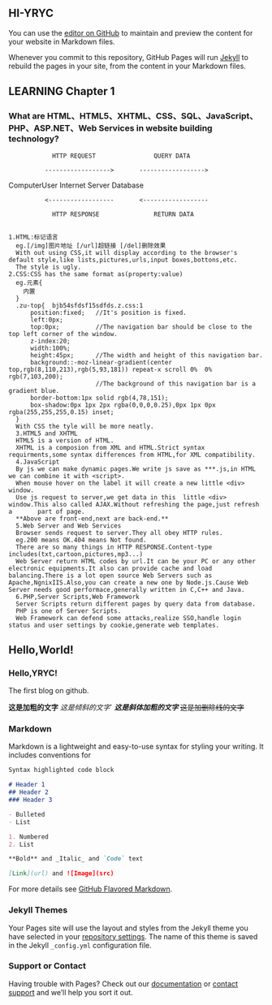 ## HI-YRYC

You can use the [editor on GitHub](https://github.com/HI-YRYC/HI-YRYC.github.io/edit/master/README.md) to maintain and preview the content for your website in Markdown files.

Whenever you commit to this repository, GitHub Pages will run [Jekyll](https://jekyllrb.com/) to rebuild the pages in your site, from the content in your Markdown files.

## LEARNING Chapter 1  
### What are HTML、HTML5、XHTML、CSS、SQL、JavaScript、PHP、ASP.NET、Web Services in website building technology?

                HTTP REQUEST                QUERY DATA

              ------------------>       ------------------>

  ComputerUser    Internet        Server                   Database

              <------------------       <------------------

                HTTP RESPONSE               RETURN DATA
                

    1.HTML:标记语言
      eg.[/img]图片地址 [/url]超链接 [/del]删除效果
      With out using CSS,it will display according to the browser's default style,like lists,pictures,urls,input boxes,bottons,etc.
      The style is ugly.  
    2.CSS:CSS has the same format as(property:value)
      eg.元素{
        内置
      }
      .zu-top{  bjb54sfdsf15sdfds.z.css:1
          position:fixed;   //It's position is fixed.
          left:0px;
          top:0px;          //The navigation bar should be close to the top left corner of the window.
          z-index:20;
          width:100%;       
          height:45px;      //The width and height of this navigation bar. 
          background::-moz-linear-gradient(center top,rgb(8,110,213),rgb(5,93,181)) repeat-x scroll 0%  0%  rgb(7,103,200);
                            //The background of this navigation bar is a gradient blue.
          border-bottom:1px solid rgb(4,78,151);
          box-shadow:0px 1px 2px rgba(0,0,0,0.25),0px 1px 0px rgba(255,255,255,0.15) inset;
      }
      With CSS the tyle will be more neatly.
      3.HTML5 and XHTML
      HTML5 is a version of HTML.
      XHTML is a composion from XML and HTML.Strict syntax requirments,some syntax differences from HTML,for XML compatibility.
      4.JavaScript
      By js we can make dynamic pages.We write js save as ***.js,in HTML we can combine it with <script>.
      When mouse hover on the label it will create a new little <div> window.
      Use js request to server,we get data in this  little <div> window.This also called AJAX.Without refreshing the page,just refresh a       part of page.
      **Above are front-end,next are back-end.**
      5.Web Server and Web Services
      Browser sends request to server.They all obey HTTP rules.
      eg.200 means OK.404 means Not found.
      There are so many things in HTTP RESPONSE.Content-type includes(txt,cartoon,pictures,mp3...)
      Web Server return HTML codes by url.It can be your PC or any other electronic equipments.It also can provide cache and load             balancing.There is a lot open source Web Servers such as Apache,NgnixIIS.Also,you can create a new one by Node.js.Cause Web             Server needs good performace,generally written in C,C++ and Java.
      6.PHP,Server Scripts,Web Framework
      Server Scripts return different pages by query data from database.
      PHP is one of Server Scripts.
      Web Framework can defend some attacks,realize SSO,handle login status and user settings by cookie,generate web templates.
              
## Hello,World!
### Hello,YRYC!

The first blog on github.

**这是加粗的文字**
*这是倾斜的文字*`
***这是斜体加粗的文字***
~~这是加删除线的文字~~

### Markdown

Markdown is a lightweight and easy-to-use syntax for styling your writing. It includes conventions for

```markdown
Syntax highlighted code block

# Header 1
## Header 2
### Header 3

- Bulleted
- List

1. Numbered
2. List

**Bold** and _Italic_ and `Code` text

[Link](url) and ![Image](src)
```

For more details see [GitHub Flavored Markdown](https://guides.github.com/features/mastering-markdown/).

### Jekyll Themes

Your Pages site will use the layout and styles from the Jekyll theme you have selected in your [repository settings](https://github.com/HI-YRYC/HI-YRYC.github.io/settings). The name of this theme is saved in the Jekyll `_config.yml` configuration file.

### Support or Contact

Having trouble with Pages? Check out our [documentation](https://help.github.com/categories/github-pages-basics/) or [contact support](https://github.com/contact) and we’ll help you sort it out.

